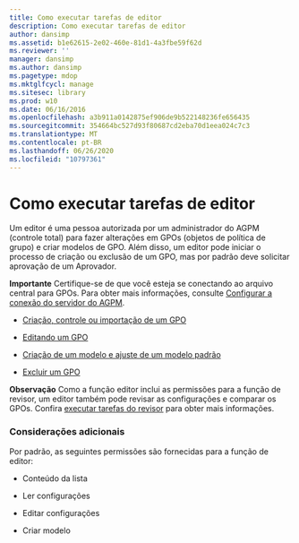 ```yaml
---
title: Como executar tarefas de editor
description: Como executar tarefas de editor
author: dansimp
ms.assetid: b1e62615-2e02-460e-81d1-4a3fbe59f62d
ms.reviewer: ''
manager: dansimp
ms.author: dansimp
ms.pagetype: mdop
ms.mktglfcycl: manage
ms.sitesec: library
ms.prod: w10
ms.date: 06/16/2016
ms.openlocfilehash: a3b911a0142875ef906de9b522148236fe656435
ms.sourcegitcommit: 354664bc527d93f80687cd2eba70d1eea024c7c3
ms.translationtype: MT
ms.contentlocale: pt-BR
ms.lasthandoff: 06/26/2020
ms.locfileid: "10797361"
---
```

# Como executar tarefas de editor


Um editor é uma pessoa autorizada por um administrador do AGPM (controle total) para fazer alterações em GPOs (objetos de política de grupo) e criar modelos de GPO. Além disso, um editor pode iniciar o processo de criação ou exclusão de um GPO, mas por padrão deve solicitar aprovação de um Aprovador.

**Importante**  Certifique-se de que você esteja se conectando ao arquivo central para GPOs. Para obter mais informações, consulte [Configurar a conexão do servidor do AGPM](configure-the-agpm-server-connection-reviewer.md).

 

-   [Criação, controle ou importação de um GPO](creating-controlling-or-importing-a-gpo-editor.md)

-   [Editando um GPO](editing-a-gpo.md)

-   [Criação de um modelo e ajuste de um modelo padrão](creating-a-template-and-setting-a-default-template.md)

-   [Excluir um GPO](delete-a-gpo-editor.md)

**Observação**  Como a função editor inclui as permissões para a função de revisor, um editor também pode revisar as configurações e comparar os GPOs. Confira [executar tarefas do revisor](performing-reviewer-tasks.md) para obter mais informações.

 

### Considerações adicionais

Por padrão, as seguintes permissões são fornecidas para a função de editor:

-   Conteúdo da lista

-   Ler configurações

-   Editar configurações

-   Criar modelo

 

 





